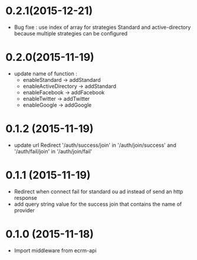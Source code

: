 # 0.2.1(2015-12-21)
  - Bug fixe : use index of array for strategies Standard and active-directory because multiple strategies can be configured

# 0.2.0(2015-11-19)
  - update name of function :
    - enableStandard -> addStandard
    - enableActiveDirectory -> addStandard
    - enableFacebook -> addFacebook
    - enableTwitter -> addTwitter
    - enableGoogle -> addGoogle

# 0.1.2 (2015-11-19)

  - update url Redirect '/auth/success/join' in '/auth/join/success' and '/auth/fail/join' in '/auth/join/fail'

# 0.1.1 (2015-11-19)

  - Redirect when connect fail for standard ou ad instead of send an http response
  - add query string value for the success join that contains the name of provider

# 0.1.0 (2015-11-18)

  - Import middleware from ecrm-api
